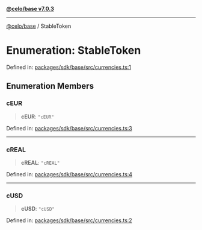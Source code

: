 [**@celo/base v7.0.3**](../README.md)

***

[@celo/base](../README.md) / StableToken

# Enumeration: StableToken

Defined in: [packages/sdk/base/src/currencies.ts:1](https://github.com/celo-org/developer-tooling/blob/master/packages/sdk/base/src/currencies.ts#L1)

## Enumeration Members

### cEUR

> **cEUR**: `"cEUR"`

Defined in: [packages/sdk/base/src/currencies.ts:3](https://github.com/celo-org/developer-tooling/blob/master/packages/sdk/base/src/currencies.ts#L3)

***

### cREAL

> **cREAL**: `"cREAL"`

Defined in: [packages/sdk/base/src/currencies.ts:4](https://github.com/celo-org/developer-tooling/blob/master/packages/sdk/base/src/currencies.ts#L4)

***

### cUSD

> **cUSD**: `"cUSD"`

Defined in: [packages/sdk/base/src/currencies.ts:2](https://github.com/celo-org/developer-tooling/blob/master/packages/sdk/base/src/currencies.ts#L2)
